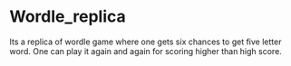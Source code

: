 # Wordle_replica
Its a replica of wordle game where one gets six chances to get five letter word. One can play it again and again for scoring higher than high score.
